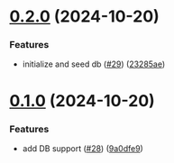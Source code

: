 # [0.2.0](https://github.com/TechLabs-Global/radar2/compare/0.1.0...0.2.0) (2024-10-20)


### Features

* initialize and seed db ([#29](https://github.com/TechLabs-Global/radar2/issues/29)) ([23285ae](https://github.com/TechLabs-Global/radar2/commit/23285ae2d9ab7c1fc70a2b42c32e7b5d3a2fd561))



# [0.1.0](https://github.com/TechLabs-Global/radar2/compare/9a0dfe9a98f165fde2d5f48c41e0e92f67e5526c...0.1.0) (2024-10-20)


### Features

* add DB support ([#28](https://github.com/TechLabs-Global/radar2/issues/28)) ([9a0dfe9](https://github.com/TechLabs-Global/radar2/commit/9a0dfe9a98f165fde2d5f48c41e0e92f67e5526c))



